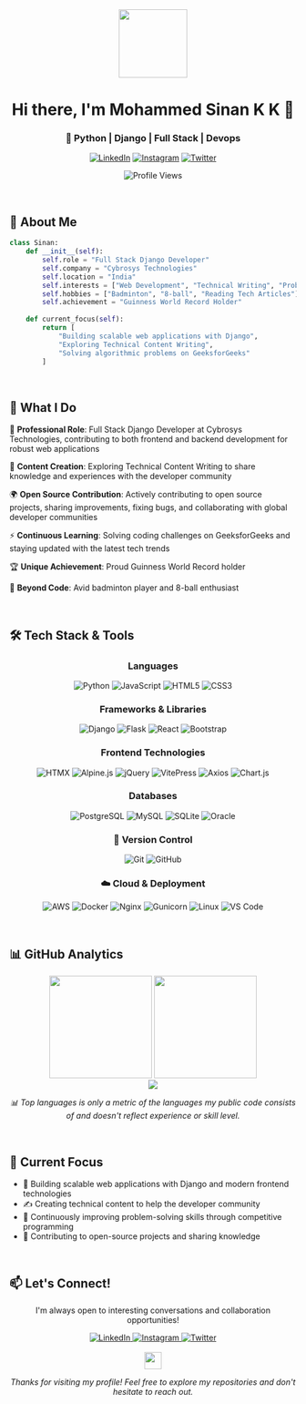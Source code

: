 
<div align="center">
  <img src="https://media.giphy.com/media/LMt9638dO8dftAjtco/giphy.gif" width="120"/>

  # Hi there, I'm Mohammed Sinan K K 👋
  
  ### 🐍 Python | Django | Full Stack | Devops
  
  <p align="center">
    <a href="www.linkedin.com/in/msinankk"><img src="https://img.shields.io/badge/LinkedIn-0077B5?style=for-the-badge&logo=linkedin&logoColor=white" alt="LinkedIn"/></a>
    <a href="https://instagram.com/msinankk"><img src="https://img.shields.io/badge/Instagram-E4405F?style=for-the-badge&logo=instagram&logoColor=white" alt="Instagram"/></a>
    <a href="https://x.com/msinankk"><img src="https://img.shields.io/badge/Twitter-1DA1F2?style=for-the-badge&logo=twitter&logoColor=white" alt="Twitter"/></a>
  </p>
  
  ![Profile Views](https://komarev.com/ghpvc/?username=msinankk&color=0e75b6&style=flat)

</div>

<br>

## 🚀 About Me

```python
class Sinan:
    def __init__(self):
        self.role = "Full Stack Django Developer"
        self.company = "Cybrosys Technologies"
        self.location = "India"
        self.interests = ["Web Development", "Technical Writing", "Problem Solving"]
        self.hobbies = ["Badminton", "8-ball", "Reading Tech Articles"]
        self.achievement = "Guinness World Record Holder"
    
    def current_focus(self):
        return [
            "Building scalable web applications with Django",
            "Exploring Technical Content Writing",
            "Solving algorithmic problems on GeeksforGeeks"
        ]
```
<br>

## 💼 What I Do

🔭 **Professional Role**: Full Stack Django Developer at Cybrosys Technologies, contributing to both frontend and backend development for robust web applications

🌱 **Content Creation**: Exploring Technical Content Writing to share knowledge and experiences with the developer community

🌍 **Open Source Contribution**: Actively contributing to open source projects, sharing improvements, fixing bugs, and collaborating with global developer communities

⚡ **Continuous Learning**: Solving coding challenges on GeeksforGeeks and staying updated with the latest tech trends

🏆 **Unique Achievement**: Proud Guinness World Record holder

🏸 **Beyond Code**: Avid badminton player and 8-ball enthusiast

<br>

## 🛠️ Tech Stack & Tools

<div align="center">

### Languages
<p>
  <img src="https://img.shields.io/badge/Python-3776AB?style=for-the-badge&logo=python&logoColor=white" alt="Python"/>
  <img src="https://img.shields.io/badge/JavaScript-F7DF1E?style=for-the-badge&logo=javascript&logoColor=black" alt="JavaScript"/>
  <img src="https://img.shields.io/badge/HTML5-E34F26?style=for-the-badge&logo=html5&logoColor=white" alt="HTML5"/>
  <img src="https://img.shields.io/badge/CSS3-1572B6?style=for-the-badge&logo=css3&logoColor=white" alt="CSS3"/>
</p>

### Frameworks & Libraries
<p>
  <img src="https://img.shields.io/badge/Django-092E20?style=for-the-badge&logo=django&logoColor=white" alt="Django"/>
  <img src="https://img.shields.io/badge/Flask-000000?style=for-the-badge&logo=flask&logoColor=white" alt="Flask"/>
  <img src="https://img.shields.io/badge/React-20232A?style=for-the-badge&logo=react&logoColor=61DAFB" alt="React"/>
  <img src="https://img.shields.io/badge/Bootstrap-563D7C?style=for-the-badge&logo=bootstrap&logoColor=white" alt="Bootstrap"/>
</p>

### Frontend Technologies
<p>
  <img src="https://img.shields.io/badge/HTMX-36C?style=for-the-badge&logo=htmx&logoColor=white" alt="HTMX"/>
  <img src="https://img.shields.io/badge/Alpine.js-8BC34A?style=for-the-badge&logo=alpine.js&logoColor=black" alt="Alpine.js"/>
  <img src="https://img.shields.io/badge/jQuery-0769AD?style=for-the-badge&logo=jquery&logoColor=white" alt="jQuery"/>
  <img src="https://img.shields.io/badge/VitePress-646CFF?style=for-the-badge&logo=vite&logoColor=white" alt="VitePress"/> 
  <img src="https://img.shields.io/badge/Axios-5A29E4?style=for-the-badge&logo=axios&logoColor=white" alt="Axios"/>
  <img src="https://img.shields.io/badge/Chart.js-FF6384?style=for-the-badge&logo=chart.js&logoColor=white" alt="Chart.js"/>
</p>

### Databases
<p>
  <img src="https://img.shields.io/badge/PostgreSQL-316192?style=for-the-badge&logo=postgresql&logoColor=white" alt="PostgreSQL"/>
  <img src="https://img.shields.io/badge/MySQL-4479A1?style=for-the-badge&logo=mysql&logoColor=white" alt="MySQL"/>
  <img src="https://img.shields.io/badge/SQLite-07405E?style=for-the-badge&logo=sqlite&logoColor=white" alt="SQLite"/>
  <img src="https://img.shields.io/badge/Oracle-F80000?style=for-the-badge&logo=oracle&logoColor=white" alt="Oracle"/>
</p>

### 🔧 Version Control
<p>
  <img src="https://img.shields.io/badge/Git-E44C30?style=for-the-badge&logo=git&logoColor=white" alt="Git"/>
  <img src="https://img.shields.io/badge/GitHub-181717?style=for-the-badge&logo=github&logoColor=white" alt="GitHub"/>
</p>

### ☁️ Cloud & Deployment
<p>
  <img src="https://img.shields.io/badge/AWS-232F3E?style=for-the-badge&logo=amazon-aws&logoColor=white" alt="AWS"/>
  <img src="https://img.shields.io/badge/Docker-2496ED?style=for-the-badge&logo=docker&logoColor=white" alt="Docker"/>
  <img src="https://img.shields.io/badge/Nginx-009639?style=for-the-badge&logo=nginx&logoColor=white" alt="Nginx"/>
  <img src="https://img.shields.io/badge/Gunicorn-499848?style=for-the-badge&logo=gunicorn&logoColor=white" alt="Gunicorn"/>
  <img src="https://img.shields.io/badge/Linux-FCC624?style=for-the-badge&logo=linux&logoColor=black" alt="Linux"/>
  <img src="https://img.shields.io/badge/VS_Code-0078D4?style=for-the-badge&logo=visual%20studio%20code&logoColor=white" alt="VS Code"/>
</p>

</div>

<br>

## 📊 GitHub Analytics

<div align="center">
  <img height="180em" src="https://github-readme-stats.vercel.app/api?username=msinankk&show_icons=true&count_private=true&theme=react&hide_border=true&bg_color=0d1117&title_color=58a6ff&icon_color=f0883e&text_color=c9d1d9"/>
  <img height="180em" src="https://github-readme-stats.vercel.app/api/top-langs/?username=msinankk&langs_count=8&layout=compact&theme=react&hide_border=true&bg_color=0d1117&title_color=58a6ff&text_color=c9d1d9"/>
</div>

<div align="center">
  <img src="http://github-readme-streak-stats.herokuapp.com?user=msinankk&theme=github-dark-blue&hide_border=true&date_format=%5BY%20%5DM%20j&mode=weekly&card_width=500"/>
</div>

<p align="center">
  <i>📊 Top languages is only a metric of the languages my public code consists of and doesn't reflect experience or skill level.</i>
</p>

<br>

## 🎯 Current Focus

- 🚀 Building scalable web applications with Django and modern frontend technologies
- ✍️ Creating technical content to help the developer community
- 🧠 Continuously improving problem-solving skills through competitive programming
- 🌟 Contributing to open-source projects and sharing knowledge

<br>

## 📫 Let's Connect!

<div align="center">
  <p>I'm always open to interesting conversations and collaboration opportunities!</p>
  
  <a href="www.linkedin.com/in/msinankk">
    <img src="https://img.shields.io/badge/LinkedIn-Let's_Connect-0077B5?style=for-the-badge&logo=linkedin&logoColor=white" alt="LinkedIn"/>
  </a>
  <a href="https://instagram.com/msinankk">
    <img src="https://img.shields.io/badge/Instagram-Follow_Me-E4405F?style=for-the-badge&logo=instagram&logoColor=white" alt="Instagram"/>
  </a>
  <a href="https://x.com/msinankk">
    <img src="https://img.shields.io/badge/Twitter-Follow_Me-1DA1F2?style=for-the-badge&logo=twitter&logoColor=white" alt="Twitter"/>
  </a>
</div>

<br>

<div align="center">
  <img src="https://media.giphy.com/media/hvRJCLFzcasrR4ia7z/giphy.gif" width="30px"/>
  <p><i>Thanks for visiting my profile! Feel free to explore my repositories and don't hesitate to reach out.</i></p>
</div>
